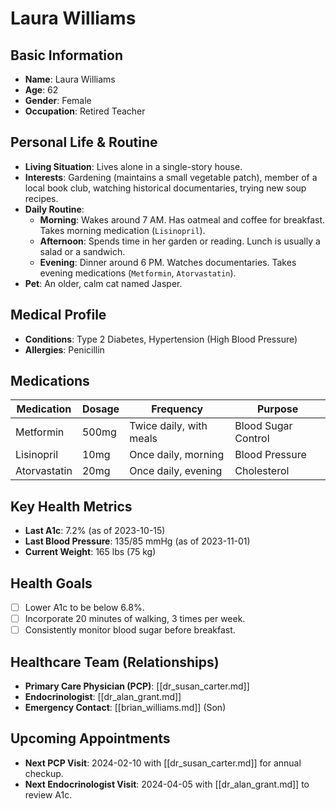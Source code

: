 # Laura Williams

## Basic Information
- **Name**: Laura Williams
- **Age**: 62
- **Gender**: Female
- **Occupation**: Retired Teacher

## Personal Life & Routine
- **Living Situation**: Lives alone in a single-story house.
- **Interests**: Gardening (maintains a small vegetable patch), member of a local book club, watching historical documentaries, trying new soup recipes.
- **Daily Routine**:
    - **Morning**: Wakes around 7 AM. Has oatmeal and coffee for breakfast. Takes morning medication (`Lisinopril`).
    - **Afternoon**: Spends time in her garden or reading. Lunch is usually a salad or a sandwich.
    - **Evening**: Dinner around 6 PM. Watches documentaries. Takes evening medications (`Metformin`, `Atorvastatin`).
- **Pet**: An older, calm cat named Jasper.

## Medical Profile
- **Conditions**: Type 2 Diabetes, Hypertension (High Blood Pressure)
- **Allergies**: Penicillin

## Medications
| Medication | Dosage    | Frequency         | Purpose           |
|------------|-----------|-------------------|-------------------|
| Metformin  | 500mg     | Twice daily, with meals | Blood Sugar Control |
| Lisinopril | 10mg      | Once daily, morning   | Blood Pressure    |
| Atorvastatin| 20mg     | Once daily, evening   | Cholesterol       |

## Key Health Metrics
- **Last A1c**: 7.2% (as of 2023-10-15)
- **Last Blood Pressure**: 135/85 mmHg (as of 2023-11-01)
- **Current Weight**: 165 lbs (75 kg)

## Health Goals
- [ ] Lower A1c to be below 6.8%.
- [ ] Incorporate 20 minutes of walking, 3 times per week.
- [ ] Consistently monitor blood sugar before breakfast.

## Healthcare Team (Relationships)
- **Primary Care Physician (PCP)**: [[dr_susan_carter.md]]
- **Endocrinologist**: [[dr_alan_grant.md]]
- **Emergency Contact**: [[brian_williams.md]] (Son)

## Upcoming Appointments
- **Next PCP Visit**: 2024-02-10 with [[dr_susan_carter.md]] for annual checkup.
- **Next Endocrinologist Visit**: 2024-04-05 with [[dr_alan_grant.md]] to review A1c.